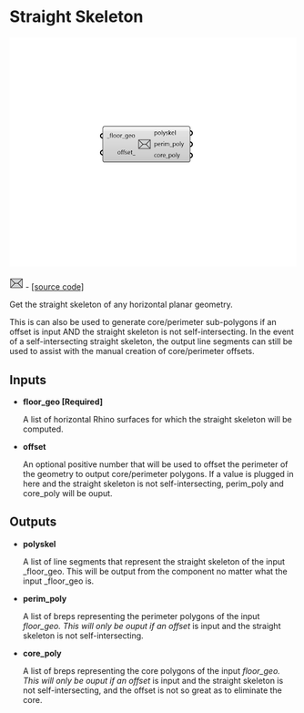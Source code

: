 # Straight Skeleton

![](../../.gitbook/assets/Straight_Skeleton.png)

![](../../.gitbook/assets/Straight_Skeleton%20%281%29.png) - [\[source code\]](https://github.com/ladybug-tools/dragonfly-grasshopper/blob/master/dragonfly_grasshopper/src//DF%20Straight%20Skeleton.py)

Get the straight skeleton of any horizontal planar geometry.

This is can also be used to generate core/perimeter sub-polygons if an offset is input AND the straight skeleton is not self-intersecting. In the event of a self-intersecting straight skeleton, the output line segments can still be used to assist with the manual creation of core/perimeter offsets.

## Inputs

* **floor\_geo \[Required\]**

  A list of horizontal Rhino surfaces for which the straight skeleton will be computed. 

* **offset**

  An optional positive number that will be used to offset the perimeter of the geometry to output core/perimeter polygons. If a value is plugged in here and the straight skeleton is not self-intersecting, perim\_poly and core\_poly will be ouput. 

## Outputs

* **polyskel**

  A list of line segments that represent the straight skeleton of the input \_floor\_geo. This will be output from the component no matter what the input \_floor\_geo is. 

* **perim\_poly**

  A list of breps representing the perimeter polygons of the input _floor\_geo. This will only be ouput if an offset_ is input and the straight skeleton is not self-intersecting. 

* **core\_poly**

  A list of breps representing the core polygons of the input _floor\_geo. This will only be ouput if an offset_ is input and the straight skeleton is not self-intersecting, and the offset is not so great as to eliminate the core. 

